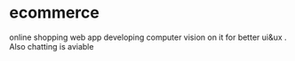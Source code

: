 # ecommerce
online shopping web app developing computer vision on it for better ui&amp;ux . Also chatting is aviable
